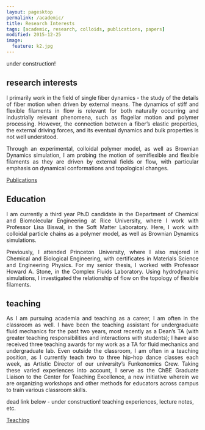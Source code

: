 ```yaml
---
layout: pagesktop
permalink: /academic/
title: Research Interests
tags: [academic, research, colloids, publications, papers]
modified: 2015-12-25
image:
  feature: k2.jpg
---
```

 
under construction!

## research interests

<p><div align="justify">
I primarily work in the field of single fiber dynamics - the study of the details of fiber motion when driven by external means.
 The dynamics of stiff and flexible filaments in flow is relevant for both naturally occurring and industrially relevant phenomena, 
 such as flagellar motion and polymer processing. However, the connection between a fiber’s elastic properties, the external driving forces,
 and its eventual dynamics and bulk properties is not well understood.
 </div></p>

<p><div align="justify">
 Through an experimental, colloidal polymer model, as well as Brownian Dynamics simulation, I am probing the motion of semiflexible and flexible
  filaments as they are driven by external fields or flow, with particular emphasis on dynamical conformations and topological changes.
  </div></p>

 <p>
  <a markdown="0" href="{{ site.url }}/publications" class="btn">Publications</a>
  </p>
  
## Education
  
<p><div align="justify"> 
I am currently a third year Ph.D candidate in the Department of Chemical and Biomolecular Engineering at Rice University, where I work with
 Professor Lisa Biswal, in the Soft Matter Laboratory. Here, I work with colloidal particle chains as a polymer model, as well as Brownian Dynamics simulations.
</div></p> 

<p><div align="justify">
 Previously, I attended Princeton University, where I also majored in Chemical and Biological Engineering, with certificates in Materials Science and 
 Engineering Physics. For my senior thesis, I worked with Professor Howard A. Stone, in the Complex Fluids Laboratory. Using hydrodynamic simulations, 
 I investigated the relationship of flow on the topology of flexible filaments. 
</div></p>

## teaching

<p><div align="justify">
As I am pursuing academia and teaching as a career, I am often in the classroom as well. I have been the teaching assistant for undergraduate
 fluid mechanics for the past two years, most recently as a Dean’s TA (with greater teaching responsibilities and interactions with students);
 I have also received three teaching awards for my work as a TA for fluid mechanics and undergraduate lab. Even outside the classroom, 
 I am often in a teaching position, as I currently teach two to three hip-hop dance classes each week, as Artistic Director of our university’s Funkonomics Crew.
 Taking these varied experiences into account, I serve as the ChBE Graduate Liaison to the Center for Teaching Excellence, a new initiative wherein 
 we are organizing workshops and other methods for educators across campus to train various classroom skills.
 </div></p>

 dead link below - under construction! teaching experiences, lecture notes, etc.
   <p>
  <a markdown="0" href="{{ site.url }}/misc" class="btn">Teaching</a>
  </p>
